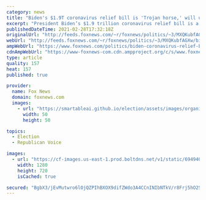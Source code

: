 ```yaml
---
category: news
title: "Biden's $1.9T coronavirus relief bill is 'Trojan horse,' will use as 'slush fund' to buy votes: Rep. Nunes"
excerpt: "President Biden’s $1.9 trillion coronavirus relief bill is a Trojan horse that the Democrat will use as a slush fund to buy votes over the next four years, Republican Rep. Devin Nunes said Sunday."
publishedDateTime: 2021-02-28T17:32:18Z
originalUrl: "http://feeds.foxnews.com/~r/foxnews/politics/~3/MXQKubfAGXw/biden-coronavirus-relief-bill-trojan-horse-rep-nunes"
webUrl: "http://feeds.foxnews.com/~r/foxnews/politics/~3/MXQKubfAGXw/biden-coronavirus-relief-bill-trojan-horse-rep-nunes"
ampWebUrl: "https://www.foxnews.com/politics/biden-coronavirus-relief-bill-trojan-horse-rep-nunes.amp"
cdnAmpWebUrl: "https://www-foxnews-com.cdn.ampproject.org/c/s/www.foxnews.com/politics/biden-coronavirus-relief-bill-trojan-horse-rep-nunes.amp"
type: article
quality: 157
heat: 157
published: true

provider:
  name: Fox News
  domain: foxnews.com
  images:
    - url: "https://smartableai.github.io/election/assets/images/organizations/foxnews.com-50x50.jpg"
      width: 50
      height: 50

topics:
  - Election
  - Republican Voice

images:
  - url: "https://cf-images.us-east-1.prod.boltdns.net/v1/static/694940094001/8c4a6592-d059-48be-9d60-4a2175e3eb91/85e851b2-86ff-481e-a302-aa8deaa048af/1280x720/match/image.jpg"
    width: 1280
    height: 720
    isCached: true

secured: "BgbX3/jEvMutwro6lOjQZPIhBXOX9difZWdo3A4CCnINIbNTkV/r8Frj5hO2S+Rgq0tZlJ8p2BQiyHCyySpIdyPngYm+zSfn+XVf1UXuG3BKOfpxUKrMgAdwz3PFvWjvnEGKTlLypkGOdHDlEiU4tZV6+04q8g5MGHr3YjJ6fMEIIeqgzGChdPE+u1tLLRu/XWJWgsygLUiPB3BvkfU+ZPbN/0FxmbgbcdovhjnvqPp1xa9lGV7AR9yvRIL8W7Din1UWQP8LfOwX2OGsvvnTtboEmVP349JroF9IJ4wNMyhnpIOccdrs6X5Oho4mB+buEI9f+QqOKiXJT0/fAzcg9KrPFIrTNrB0AaciZiw4544=;5/iQutGZLjlSrqOYNQvmHw=="
---
```


